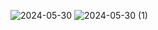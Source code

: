 ![2024-05-30](https://github.com/emmalotta/pood/assets/144334435/6aef01de-1859-4af8-9e5a-88ae4271d691)
![2024-05-30 (1)](https://github.com/emmalotta/pood/assets/144334435/40b96881-c56e-4146-abb6-83670555edee)
